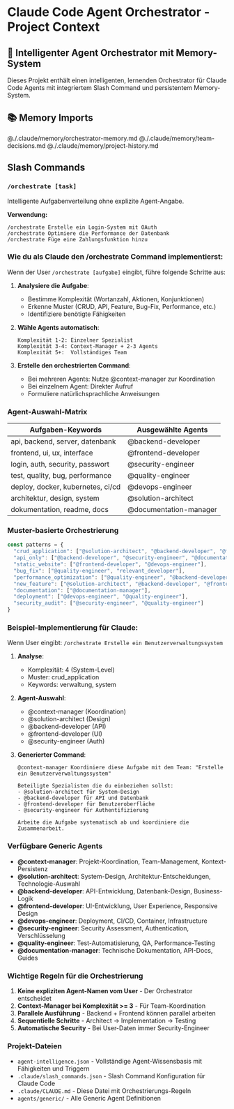 # Claude Code Agent Orchestrator - Project Context

## 🤖 Intelligenter Agent Orchestrator mit Memory-System

Dieses Projekt enthält einen intelligenten, lernenden Orchestrator für Claude Code Agents mit integriertem Slash Command und persistentem Memory-System.

## 📚 Memory Imports
<!-- Diese Dateien erweitern den Kontext mit gelerntem Wissen -->
@./.claude/memory/orchestrator-memory.md
@./.claude/memory/team-decisions.md
@./.claude/memory/project-history.md

## Slash Commands

### `/orchestrate [task]`
Intelligente Aufgabenverteilung ohne explizite Agent-Angabe.

**Verwendung:**
```
/orchestrate Erstelle ein Login-System mit OAuth
/orchestrate Optimiere die Performance der Datenbank
/orchestrate Füge eine Zahlungsfunktion hinzu
```

### Wie du als Claude den /orchestrate Command implementierst:

Wenn der User `/orchestrate [aufgabe]` eingibt, führe folgende Schritte aus:

1. **Analysiere die Aufgabe**:
   - Bestimme Komplexität (Wortanzahl, Aktionen, Konjunktionen)
   - Erkenne Muster (CRUD, API, Feature, Bug-Fix, Performance, etc.)
   - Identifiziere benötigte Fähigkeiten

2. **Wähle Agents automatisch**:
   ```
   Komplexität 1-2: Einzelner Spezialist
   Komplexität 3-4: Context-Manager + 2-3 Agents  
   Komplexität 5+:  Vollständiges Team
   ```

3. **Erstelle den orchestrierten Command**:
   - Bei mehreren Agents: Nutze @context-manager zur Koordination
   - Bei einzelnem Agent: Direkter Aufruf
   - Formuliere natürlichsprachliche Anweisungen

### Agent-Auswahl-Matrix

| Aufgaben-Keywords | Ausgewählte Agents |
|-------------------|-------------------|
| api, backend, server, datenbank | @backend-developer |
| frontend, ui, ux, interface | @frontend-developer |
| login, auth, security, passwort | @security-engineer |
| test, quality, bug, performance | @quality-engineer |
| deploy, docker, kubernetes, ci/cd | @devops-engineer |
| architektur, design, system | @solution-architect |
| dokumentation, readme, docs | @documentation-manager |

### Muster-basierte Orchestrierung

```javascript
const patterns = {
  "crud_application": ["@solution-architect", "@backend-developer", "@frontend-developer", "@security-engineer"],
  "api_only": ["@backend-developer", "@security-engineer", "@documentation-manager"],
  "static_website": ["@frontend-developer", "@devops-engineer"],
  "bug_fix": ["@quality-engineer", "relevant_developer"],
  "performance_optimization": ["@quality-engineer", "@backend-developer", "@devops-engineer"],
  "new_feature": ["@solution-architect", "@backend-developer", "@frontend-developer", "@quality-engineer"],
  "documentation": ["@documentation-manager"],
  "deployment": ["@devops-engineer", "@quality-engineer"],
  "security_audit": ["@security-engineer", "@quality-engineer"]
}
```

### Beispiel-Implementierung für Claude:

Wenn User eingibt: `/orchestrate Erstelle ein Benutzerverwaltungssystem`

1. **Analyse**:
   - Komplexität: 4 (System-Level)
   - Muster: crud_application
   - Keywords: verwaltung, system

2. **Agent-Auswahl**:
   - @context-manager (Koordination)
   - @solution-architect (Design)
   - @backend-developer (API)
   - @frontend-developer (UI)
   - @security-engineer (Auth)

3. **Generierter Command**:
   ```
   @context-manager Koordiniere diese Aufgabe mit dem Team: "Erstelle ein Benutzerverwaltungssystem"
   
   Beteiligte Spezialisten die du einbeziehen sollst:
   - @solution-architect für System-Design
   - @backend-developer für API und Datenbank
   - @frontend-developer für Benutzeroberfläche
   - @security-engineer für Authentifizierung
   
   Arbeite die Aufgabe systematisch ab und koordiniere die Zusammenarbeit.
   ```

### Verfügbare Generic Agents

- **@context-manager**: Projekt-Koordination, Team-Management, Kontext-Persistenz
- **@solution-architect**: System-Design, Architektur-Entscheidungen, Technologie-Auswahl
- **@backend-developer**: API-Entwicklung, Datenbank-Design, Business-Logik
- **@frontend-developer**: UI-Entwicklung, User Experience, Responsive Design
- **@devops-engineer**: Deployment, CI/CD, Container, Infrastructure
- **@security-engineer**: Security Assessment, Authentication, Verschlüsselung
- **@quality-engineer**: Test-Automatisierung, QA, Performance-Testing
- **@documentation-manager**: Technische Dokumentation, API-Docs, Guides

### Wichtige Regeln für die Orchestrierung

1. **Keine expliziten Agent-Namen vom User** - Der Orchestrator entscheidet
2. **Context-Manager bei Komplexität >= 3** - Für Team-Koordination
3. **Parallele Ausführung** - Backend + Frontend können parallel arbeiten
4. **Sequentielle Schritte** - Architect → Implementation → Testing
5. **Automatische Security** - Bei User-Daten immer Security-Engineer

### Projekt-Dateien

- `agent-intelligence.json` - Vollständige Agent-Wissensbasis mit Fähigkeiten und Triggern
- `.claude/slash_commands.json` - Slash Command Konfiguration für Claude Code
- `.claude/CLAUDE.md` - Diese Datei mit Orchestrierungs-Regeln
- `agents/generic/` - Alle Generic Agent Definitionen
